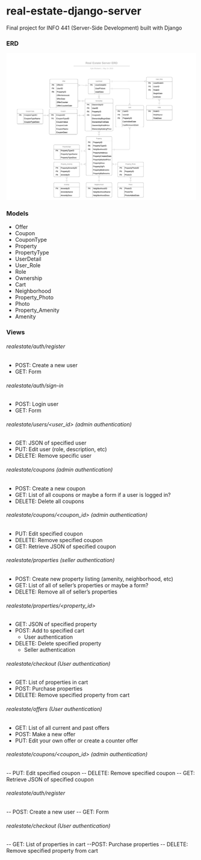 # real-estate-django-server
Final project for INFO 441 (Server-Side Development) built with Django

### ERD
<img src="Real Estate Server ERD.jpeg" alt="Real Estate Server ERD">

### Models
- Offer
- Coupon
- CouponType
- Property
- PropertyType
- UserDetail
- User_Role
- Role
- Ownership
- Cart
- Neighborhood
- Property_Photo
- Photo
- Property_Amenity
- Amenity

### Views

###### realestate/auth/register
- POST: Create a new user
- GET: Form
###### realestate/auth/sign-in
- POST: Login user
- GET: Form
###### realestate/users/<user_id> (admin authentication)
- GET: JSON of specified user
- PUT: Edit user (role, description, etc)
- DELETE: Remove specific user
###### realestate/coupons (admin authentication)
- POST: Create a new coupon
- GET: List of all coupons or maybe a form if a user is logged in?
- DELETE: Delete all coupons
###### realestate/coupons/<coupon_id> (admin authentication)
- PUT: Edit specified coupon
- DELETE: Remove specified coupon
- GET: Retrieve JSON of specified coupon
###### realestate/properties (seller authentication)
- POST: Create new property listing (amenity, neighborhood, etc)
- GET: List of all of seller’s properties or maybe a form?
- DELETE: Remove all of seller’s properties
###### realestate/properties/<property_id>
- GET: JSON of specified property
- POST: Add to specified cart
    - User authentication
- DELETE: Delete specified property
    - Seller authentication
###### realestate/checkout (User authentication)
- GET: List of properties in cart
- POST: Purchase properties
- DELETE: Remove specified property from cart
###### realestate/offers (User authentication)
- GET: List of all current and past offers
- POST: Make a new offer
- PUT: Edit your own offer or create a counter offer
###### realestate/coupons/<coupon_id> (admin authentication)
-- PUT: Edit specified coupon
-- DELETE: Remove specified coupon
-- GET: Retrieve JSON of specified coupon
###### realestate/auth/register 
-- POST: Create a new user
-- GET: Form

###### realestate/checkout (User authentication)
-- GET: List of properties in cart
--POST: Purchase properties
-- DELETE: Remove specified property from cart



